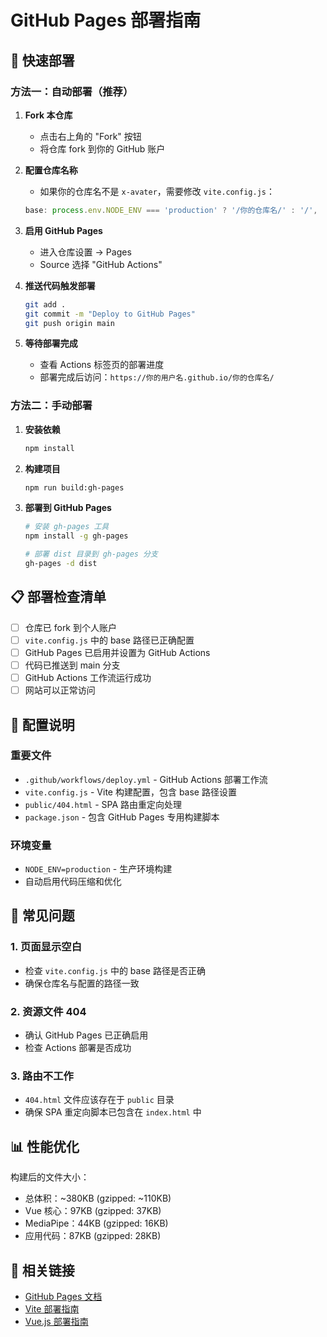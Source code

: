 # GitHub Pages 部署指南

## 🚀 快速部署

### 方法一：自动部署（推荐）

1. **Fork 本仓库**
   - 点击右上角的 "Fork" 按钮
   - 将仓库 fork 到你的 GitHub 账户

2. **配置仓库名称**
   - 如果你的仓库名不是 `x-avater`，需要修改 `vite.config.js`：
   ```js
   base: process.env.NODE_ENV === 'production' ? '/你的仓库名/' : '/',
   ```

3. **启用 GitHub Pages**
   - 进入仓库设置 → Pages
   - Source 选择 "GitHub Actions"

4. **推送代码触发部署**
   ```bash
   git add .
   git commit -m "Deploy to GitHub Pages"
   git push origin main
   ```

5. **等待部署完成**
   - 查看 Actions 标签页的部署进度
   - 部署完成后访问：`https://你的用户名.github.io/你的仓库名/`

### 方法二：手动部署

1. **安装依赖**
   ```bash
   npm install
   ```

2. **构建项目**
   ```bash
   npm run build:gh-pages
   ```

3. **部署到 GitHub Pages**
   ```bash
   # 安装 gh-pages 工具
   npm install -g gh-pages
   
   # 部署 dist 目录到 gh-pages 分支
   gh-pages -d dist
   ```

## 📋 部署检查清单

- [ ] 仓库已 fork 到个人账户
- [ ] `vite.config.js` 中的 base 路径已正确配置
- [ ] GitHub Pages 已启用并设置为 GitHub Actions
- [ ] 代码已推送到 main 分支
- [ ] GitHub Actions 工作流运行成功
- [ ] 网站可以正常访问

## 🔧 配置说明

### 重要文件

- `.github/workflows/deploy.yml` - GitHub Actions 部署工作流
- `vite.config.js` - Vite 构建配置，包含 base 路径设置
- `public/404.html` - SPA 路由重定向处理
- `package.json` - 包含 GitHub Pages 专用构建脚本

### 环境变量

- `NODE_ENV=production` - 生产环境构建
- 自动启用代码压缩和优化

## 🐛 常见问题

### 1. 页面显示空白
- 检查 `vite.config.js` 中的 base 路径是否正确
- 确保仓库名与配置的路径一致

### 2. 资源文件 404
- 确认 GitHub Pages 已正确启用
- 检查 Actions 部署是否成功

### 3. 路由不工作
- `404.html` 文件应该存在于 `public` 目录
- 确保 SPA 重定向脚本已包含在 `index.html` 中

## 📊 性能优化

构建后的文件大小：
- 总体积：~380KB (gzipped: ~110KB)
- Vue 核心：97KB (gzipped: 37KB)
- MediaPipe：44KB (gzipped: 16KB)
- 应用代码：87KB (gzipped: 28KB)

## 🔗 相关链接

- [GitHub Pages 文档](https://docs.github.com/en/pages)
- [Vite 部署指南](https://vitejs.dev/guide/static-deploy.html)
- [Vue.js 部署指南](https://vuejs.org/guide/best-practices/production-deployment.html)
